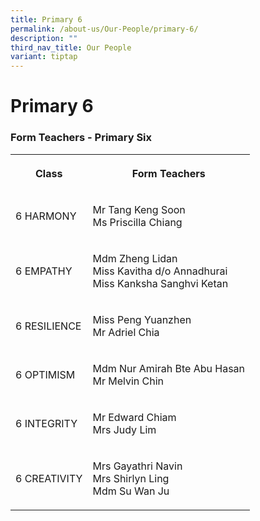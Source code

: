```yaml
---
title: Primary 6
permalink: /about-us/Our-People/primary-6/
description: ""
third_nav_title: Our People
variant: tiptap
---
```

<h1><strong>Primary 6</strong></h1>
<h3>Form Teachers - Primary Six</h3>
<table style="minWidth: 50px">
<colgroup>
<col>
<col>
</colgroup>
<tbody>
<tr>
<th rowspan="1" colspan="1">
<p>Class</p>
</th>
<th rowspan="1" colspan="1">
<p>Form Teachers</p>
</th>
</tr>
<tr>
<td rowspan="1" colspan="1">
<p>6 HARMONY</p>
</td>
<td rowspan="1" colspan="1">
<p>Mr Tang Keng Soon
<br>Ms Priscilla Chiang</p>
</td>
</tr>
<tr>
<td rowspan="1" colspan="1">
<p>6 EMPATHY</p>
</td>
<td rowspan="1" colspan="1">
<p>Mdm Zheng Lidan
<br>Miss Kavitha d/o Annadhurai
<br>Miss Kanksha Sanghvi Ketan</p>
</td>
</tr>
<tr>
<td rowspan="1" colspan="1">
<p>6 RESILIENCE</p>
</td>
<td rowspan="1" colspan="1">
<p>Miss Peng Yuanzhen
<br>Mr Adriel Chia</p>
</td>
</tr>
<tr>
<td rowspan="1" colspan="1">
<p>6 OPTIMISM</p>
</td>
<td rowspan="1" colspan="1">
<p>Mdm Nur Amirah Bte Abu Hasan
<br>Mr Melvin Chin</p>
</td>
</tr>
<tr>
<td rowspan="1" colspan="1">
<p>6 INTEGRITY</p>
</td>
<td rowspan="1" colspan="1">
<p>Mr Edward Chiam
<br>Mrs Judy Lim</p>
</td>
</tr>
<tr>
<td rowspan="1" colspan="1">
<p>6 CREATIVITY</p>
</td>
<td rowspan="1" colspan="1">
<p>Mrs Gayathri Navin
<br>Mrs Shirlyn Ling
<br>Mdm Su Wan Ju</p>
</td>
</tr>
</tbody>
</table>
<p></p>